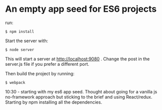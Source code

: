# An empty app seed for ES6 projects

run:

```
$ npm install

```

Start the server with:

```
$ node server

```
This will start a server at [http://localhost:9080](http://localhost:9080) . Change the post in the server.js file if you prefer a different port.

Then build the project by running:

```
$ webpack

```


10:30 - starting with my es6 app seed. Thought about going for a vanilla js no-framework approach but sticking to the brief and using React/redux. Starting by npm installing all the dependencies.

